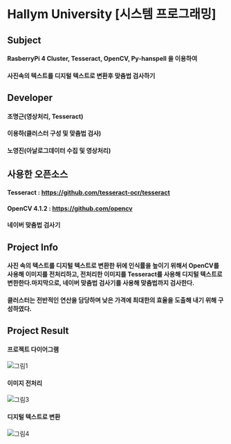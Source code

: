 # Hallym University [시스템 프로그래밍]
## Subject
#### RasberryPi 4 Cluster, Tesseract, OpenCV, Py-hanspell 을 이용하여 
#### 사진속의 텍스트를 디지털 텍스트로 변환후 맞춤법 검사하기
## Developer
#### 조명근(영상처리, Tesseract) 
#### 이용하(클러스터 구성 및 맞춤법 검사) 
#### 노영진(아날로그데이터 수집 및 영상처리)
## 사용한 오픈소스
#### Tesseract : https://github.com/tesseract-ocr/tesseract
#### OpenCV 4.1.2 : https://github.com/opencv
#### 네이버 맞춤법 검사기
## Project Info
#### 사진 속의 텍스트를 디지털 텍스트로 변환한 뒤에 인식률을 높이기 위해서 OpenCV를 사용해 이미지를 전처리하고, 전처리한 이미지를 Tesseract를 사용해 디지털 텍스트로 변한한다.마지막으로, 네이버 맞춤법 검사기를 사용해 맞춤법까지 검사한다.
#### 클러스터는 전반적인 연산을 담당하며 낮은 가격에 최대한의 효율을 도출해 내기 위해 구성하였다. 
## Project Result
#### 프로젝트 다이어그램
![그림1](https://user-images.githubusercontent.com/50908416/69917130-13f26200-14a6-11ea-8c36-b8e7088f3ec3.png)
#### 이미지 전처리
![그림3](https://user-images.githubusercontent.com/50908416/69917136-22407e00-14a6-11ea-873f-f6431a21b1d4.png)
#### 디지털 텍스트로 변환
![그림4](https://user-images.githubusercontent.com/50908416/69917138-240a4180-14a6-11ea-96c6-2d36555c882f.png)


